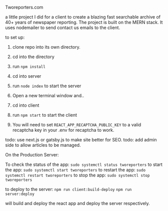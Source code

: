 Tworeporters.com

a little project I did for a client to create a blazing fast searchable archive of 40+ years of newspaper reporting.  The project is built on the MERN stack.  It uses nodemailer to send contact us emails to the client.

to set up:

1. clone repo into its own directory.
2. cd into the directory
3. run `npm install`
4. cd into server
5. run `node index` to start the server
6. Open a new terminal window and..
7. cd into client
8. run `npm start` to start the client

9. You will need to set `REACT_APP_RECAPTCHA_PUBLIC_KEY` to a valid recaptcha key in your .env for recaptcha to work.


todo: use next.js or gatsby.js to make site better for SEO.
todo: add admin side to allow articles to be managed.

On the Production Server:

To check the status of the app:
`sudo systemctl status tworeporters`
to start the app:
`sudo systemctl start tworeporters`
to restart the app:
`sudo systemctl restart tworeporters`
to stop the app:
`sudo systemctl stop tworeporters`

to deploy to the server:
`npm run client:build-deploy`
`npm run server:deploy`

will build and deploy the react app and deploy the server respectively.

